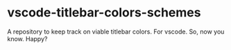 # vscode-titlebar-colors-schemes
A repository to keep track on viable titlebar colors. For vscode. So, now you know. Happy?
